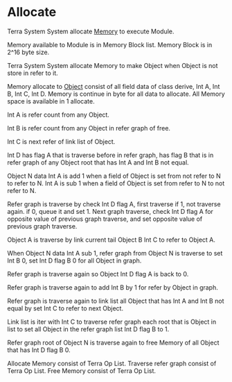 # **Allocate**




Terra System System allocate [Memory](../../../Execute/System/Memory/a.md) to execute Module.



Memory available to Module is in Memory Block list.
Memory Block is in 2^16 byte size.



Terra System System allocate Memory to make Object when Object is not store in refer to it.



Memory allocate to [Object](../../../Class/Object/a.md) consist of all field data of class derive,
Int A, Int B, Int C, Int D.
Memory is continue in byte for all data to allocate.
All Memory space is available in 1 allocate.





Int A is refer count from any Object.


Int B is refer count from any Object in refer graph of free.


Int C is next refer of link list of Object.


Int D has flag A that is traverse before in refer graph, has flag B that is in refer graph of any Object root that has Int A and Int B not equal.





Object N data Int A is add 1 when a field of Object is set from not refer to N to refer to N.
Int A is sub 1 when a field of Object is set from refer to N to not refer to N.




Refer graph is traverse by check Int D flag A, first traverse if 1, not traverse again. if 0, queue it and set 1.
Next graph traverse, check Int D flag A for opposite value of previous graph traverse, and set opposite value of previous graph traverse.

Object A is traverse by link current tail Object B Int C to refer to Object A.




When Object N data Int A sub 1, refer graph from Object N is traverse to set Int B 0, set Int D flag B 0 for all Object in graph.

Refer graph is traverse again so Object Int D flag A is back to 0.

Refer graph is traverse again to add Int B by 1 for refer by Object in graph.

Refer graph is traverse again to link list all Object that has Int A and Int B not equal by set Int C to refer to next Object.

Link list is iter with Int C to traverse refer graph each root that is Object in list to set all Object in the refer graph list Int D flag B to 1.

Refer graph root of Object N is traverse again to free Memory of all Object that has Int D flag B 0.




Allocate Memory consist of Terra Op List.
Traverse refer graph consist of Terra Op List.
Free Memory consist of Terra Op List.